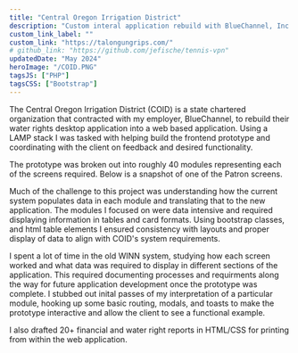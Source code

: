 ```yaml
---
title: "Central Oregon Irrigation District"
description: "Custom interal application rebuild with BlueChannel, Inc."
custom_link_label: ""
custom_link: "https://talongungrips.com/"
# github_link: "https://github.com/jefische/tennis-vpn"
updatedDate: "May 2024"
heroImage: "/COID.PNG"
tagsJS: ["PHP"]
tagsCSS: ["Bootstrap"]
---
```


The Central Oregon Irrigation District (COID) is a state chartered organization that contracted with my employer, BlueChannel, to rebuild their water rights desktop application into a web based application. Using a LAMP stack I was tasked with helping build the frontend prototype and coordinating with the client on feedback and desired functionality.

The prototype was broken out into roughly 40 modules representing each of the screens required. Below is a snapshot of one of the Patron screens.

Much of the challenge to this project was understanding how the current system populates data in each module and translating that to the new application. The modules I focused on were data intensive and required displaying information in tables and card formats. Using bootstrap classes, and html table elements I ensured consistency with layouts and proper display of data to align with COID's system requirements. 

I spent a lot of time in the old WINN system, studying how each screen worked and what data was required to display in different sections of the application. This required documenting processes and requirments along the way for future application development once the prototype was complete. I stubbed out inital passes of my interpretation of a particular module, hooking up some basic routing, modals, and toasts to make the prototype interactive and allow the client to see a functional example. 

I also drafted 20+ financial and water right reports in HTML/CSS for printing from within the web application.


